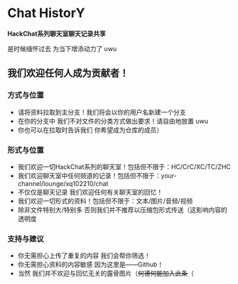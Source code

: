# Chat HistorY
**HackChat系列聊天室聊天记录共享**

是时候缅怀过去 为当下增添动力了 uwu

## 我们欢迎任何人成为贡献者！
### 方式与位置
- 请将资料拉取到主分支！我们将会以你的用户名新建一个分支
- 在你的分支中 我们不对文件的分类方式做出要求！请自由地放置 uwu
- 你也可以在拉取时告诉我们 你希望成为仓库的成员）

### 形式与位置
- 我们欢迎一切HackChat系列的聊天室！包括但不限于：HC/CrC/XC/TC/ZHC
- 我们欢迎聊天室中任何频道的记录！包括但不限于：your-channel/lounge/xq102210/chat
- 不仅仅是聊天记录 我们欢迎任何有关聊天室的回忆！
- 我们欢迎一切形式的资料！包括但不限于：文本/图片/音频/视频
- 除非文件特别大/特别多 否则我们并不推荐以压缩包形式传送（这影响内容的透明度

### 支持与建议
- 你无需担心上传了重复的内容 我们会帮你筛选！
- 你无需担心资料的内容敏感 因为这里是——Github！
- 当然 我们并不欢迎与回忆无关的露骨图片（~~何德何能加入此条~~（
